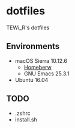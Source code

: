 # dotfiles
TEWi_R's dotfiles

## Environments
- macOS Sierra 10.12.6
  - [Homeberw](https://brew.sh/index_ja.html)
  - GNU Emacs 25.3.1
- Ubuntu 16.04

## TODO
- .zshrc
- install.sh
